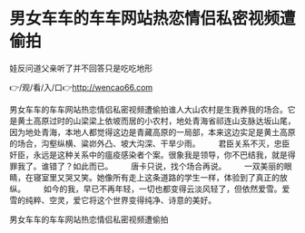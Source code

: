 # 男女车车的车车网站热恋情侣私密视频遭偷拍
娃反问道父亲听了并不回答只是吃吃地形

👉/观/看/入/口👉http://wencao66.com

男女车车的车车网站热恋情侣私密视频遭偷拍谁人大山农村是生我养我的场合。它是黄土高原过时的山梁梁上依坡而居的小农村，地处青海省祁连山支脉达坂山尾，因为地处青海，本地人都觉得这边是青藏高原的一局部，本来这边实足是黄土高原的场合，沟壑纵横、粱峁外凸、坡大沟深、干旱少雨。
　　君臣关系不灭，忠臣奸臣，永远是这种关系中的瘟疫感染者个案。很象我是领导，你不巴结我，就是得罪我了。谁错了？如此而已。
　　唐卡只说，找个场合再说。
	　　一双美丽的眼睛，在寝室里又哭又笑。她像所有走上这条道路的学生一样，体验到了真正的放纵。
　　如今的我，早已不再年轻，一切也都变得云淡风轻了，但依然爱雪。爱雪的纯粹、空灵，爱它将这个世界变得纯净、诗意的美好。

男女车车的车车网站热恋情侣私密视频遭偷拍
